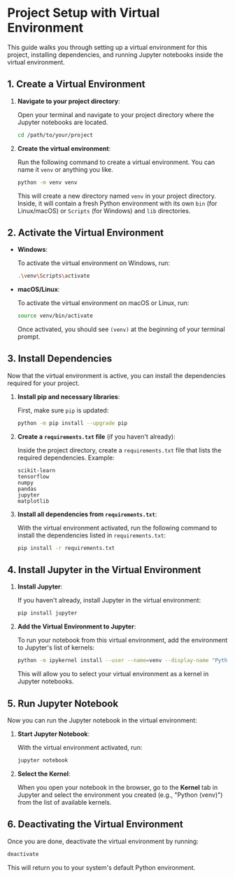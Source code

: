 # Project Setup with Virtual Environment

This guide walks you through setting up a virtual environment for this project, installing dependencies, and running Jupyter notebooks inside the virtual environment.

## 1. Create a Virtual Environment

1. **Navigate to your project directory**:
   
   Open your terminal and navigate to your project directory where the Jupyter notebooks are located.
   
   ```bash
   cd /path/to/your/project
   ```

2. **Create the virtual environment**:
   
   Run the following command to create a virtual environment. You can name it `venv` or anything you like.
   
   ```bash
   python -m venv venv
   ```
   
   This will create a new directory named `venv` in your project directory. Inside, it will contain a fresh Python environment with its own `bin` (for Linux/macOS) or `Scripts` (for Windows) and `lib` directories.

## 2. Activate the Virtual Environment

- **Windows**:
  
  To activate the virtual environment on Windows, run:
  
  ```bash
  .\venv\Scripts\activate
  ```

- **macOS/Linux**:
  
  To activate the virtual environment on macOS or Linux, run:
  
  ```bash
  source venv/bin/activate
  ```
  
  Once activated, you should see `(venv)` at the beginning of your terminal prompt.

## 3. Install Dependencies

Now that the virtual environment is active, you can install the dependencies required for your project.

1. **Install pip and necessary libraries**:
   
   First, make sure `pip` is updated:
   
   ```bash
   python -m pip install --upgrade pip
   ```

2. **Create a `requirements.txt` file** (if you haven't already):
   
   Inside the project directory, create a `requirements.txt` file that lists the required dependencies. Example:
   
   ```plaintext
   scikit-learn
   tensorflow
   numpy
   pandas
   jupyter
   matplotlib
   ```

3. **Install all dependencies from `requirements.txt`**:
   
   With the virtual environment activated, run the following command to install the dependencies listed in `requirements.txt`:
   
   ```bash
   pip install -r requirements.txt
   ```

## 4. Install Jupyter in the Virtual Environment

1. **Install Jupyter**:
   
   If you haven't already, install Jupyter in the virtual environment:
   
   ```bash
   pip install jupyter
   ```

2. **Add the Virtual Environment to Jupyter**:
   
   To run your notebook from this virtual environment, add the environment to Jupyter's list of kernels:
   
   ```bash
   python -m ipykernel install --user --name=venv --display-name "Python (venv)"
   ```
   
   This will allow you to select your virtual environment as a kernel in Jupyter notebooks.

## 5. Run Jupyter Notebook

Now you can run the Jupyter notebook in the virtual environment:

1. **Start Jupyter Notebook**:
   
   With the virtual environment activated, run:
   
   ```bash
   jupyter notebook
   ```

2. **Select the Kernel**:
   
   When you open your notebook in the browser, go to the **Kernel** tab in Jupyter and select the environment you created (e.g., "Python (venv)") from the list of available kernels.

## 6. Deactivating the Virtual Environment

Once you are done, deactivate the virtual environment by running:

```bash
deactivate
```

This will return you to your system's default Python environment. 
